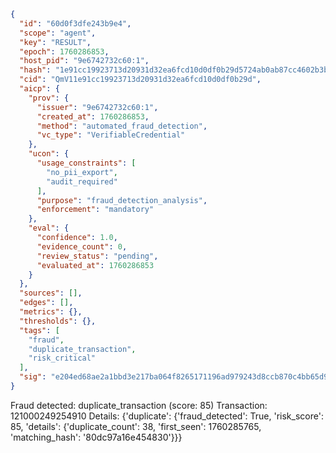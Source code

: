 ```json
{
  "id": "60d0f3dfe243b9e4",
  "scope": "agent",
  "key": "RESULT",
  "epoch": 1760286853,
  "host_pid": "9e6742732c60:1",
  "hash": "1e91cc19923713d20931d32ea6fcd10d0df0b29d5724ab0ab87cc4602b3bae8f",
  "cid": "QmV11e91cc19923713d20931d32ea6fcd10d0df0b29d",
  "aicp": {
    "prov": {
      "issuer": "9e6742732c60:1",
      "created_at": 1760286853,
      "method": "automated_fraud_detection",
      "vc_type": "VerifiableCredential"
    },
    "ucon": {
      "usage_constraints": [
        "no_pii_export",
        "audit_required"
      ],
      "purpose": "fraud_detection_analysis",
      "enforcement": "mandatory"
    },
    "eval": {
      "confidence": 1.0,
      "evidence_count": 0,
      "review_status": "pending",
      "evaluated_at": 1760286853
    }
  },
  "sources": [],
  "edges": [],
  "metrics": {},
  "thresholds": {},
  "tags": [
    "fraud",
    "duplicate_transaction",
    "risk_critical"
  ],
  "sig": "e204ed68ae2a1bbd3e217ba064f8265171196ad979243d8ccb870c4bb65d9227"
}
```

Fraud detected: duplicate_transaction (score: 85)
Transaction: 121000249254910
Details: {'duplicate': {'fraud_detected': True, 'risk_score': 85, 'details': {'duplicate_count': 38, 'first_seen': 1760285765, 'matching_hash': '80dc97a16e454830'}}}